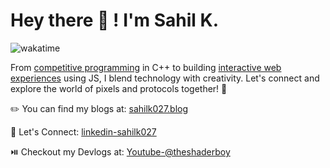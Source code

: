 #  Hey there 👋 ! I'm Sahil K.
![wakatime](https://wakatime.com/badge/user/bd368bb8-3ce0-4454-af90-46861e91e98c.svg)

From [competitive programming](https://leetcode.com/u/sahil_k_027/) in C++ to building [interactive web experiences](https://github.com/SahilK-027/0x7444ff) using JS, I blend technology with creativity. Let's connect and explore the world of pixels and protocols together! 🚀

✏️ You can find my blogs at: [sahilk027.blog](https://www.sahilk027.blog/)

🔗 Let's Connect: [linkedin-sahilk027](https://www.linkedin.com/in/sahilk027/)

⏯️ Checkout my Devlogs at: [Youtube-@theshaderboy](https://www.youtube.com/@theshaderboy)
